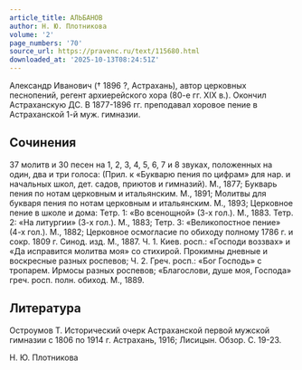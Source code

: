 ```yaml
---
article_title: АЛЬБАНОВ
author: Н. Ю. Плотникова
volume: '2'
page_numbers: '70'
source_url: https://pravenc.ru/text/115680.html
downloaded_at: '2025-10-13T08:24:51Z'
---
```


Александр Иванович († 1896 ?, Астрахань), автор церковных песнопений, регент архиерейского хора (80-е гг. XIX в.). Окончил Астраханскую ДС. В 1877-1896 гг. преподавал хоровое пение в Астраханской 1-й муж. гимназии.

## Сочинения

37 молитв и 30 песен на 1, 2, 3, 4, 5, 6, 7 и 8 звуках, положенных на один, два и три голоса: (Прил. к «Букварю пения по цифрам» для нар. и начальных школ, дет. садов, приютов и гимназий). М., 1877; Букварь пения по нотам церковным и итальянским. М., 1891; Молитвы для букваря пения по нотам церковным и итальянским. М., 1893; Церковное пение в школе и дома: Тетр. 1: «Во всенощной» (3-х гол.). М., 1883. Тетр. 2: «На литургии» (3-х гол.). М., 1883; Тетр. 3: «Великопостное пение» (4-х гол.). М., 1882; Церковное осмогласие по обиходу полному 1786 г. и сокр. 1809 г. Синод. изд. М., 1887. Ч. 1. Киев. росп.: «Господи воззвах» и «Да исправится молитва моя» со стихирой. Прокимны дневные и воскресные разных роспевов; Ч. 2. Греч. росп.: «Бог Господь» с тропарем. Ирмосы разных роспевов; «Благослови, душе моя, Господа» греч. росп. полн. обиход. М., 1889.

## Литература

Остроумов Т. Исторический очерк Астраханской первой мужской гимназии с 1806 по 1914 г. Астрахань, 1916; Лисицын. Обзор. С. 19-23.

Н. Ю. Плотникова

